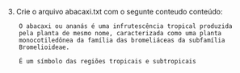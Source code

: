 3. Crie o arquivo abacaxi.txt com o segunte conteudo conteúdo:

```plain
    O abacaxi ou ananás é uma infrutescência tropical produzida 
    pela planta de mesmo nome, caracterizada como uma planta 
    monocotiledônea da família das bromeliáceas da subfamília 
    Bromelioideae. 
    
    É um símbolo das regiões tropicais e subtropicais
```